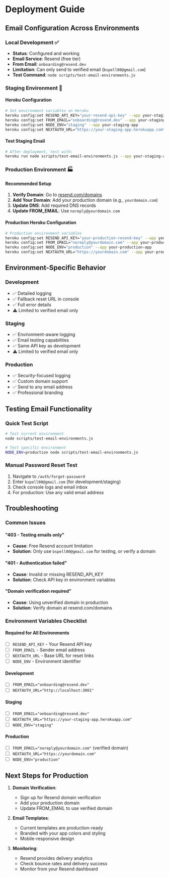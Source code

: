 # Deployment Guide

## Email Configuration Across Environments

### Local Development ✅
- **Status**: Configured and working
- **Email Service**: Resend (free tier)
- **From Email**: `onboarding@resend.dev`
- **Limitation**: Can only send to verified email (`bspell00@gmail.com`)
- **Test Command**: `node scripts/test-email-environments.js`

### Staging Environment 🚀

#### Heroku Configuration
```bash
# Set environment variables on Heroku
heroku config:set RESEND_API_KEY="your-resend-api-key" --app your-staging-app
heroku config:set FROM_EMAIL="onboarding@resend.dev" --app your-staging-app
heroku config:set NODE_ENV="staging" --app your-staging-app
heroku config:set NEXTAUTH_URL="https://your-staging-app.herokuapp.com" --app your-staging-app
```

#### Test Staging Email
```bash
# After deployment, test with:
heroku run node scripts/test-email-environments.js --app your-staging-app
```

### Production Environment 🏭

#### Recommended Setup
1. **Verify Domain**: Go to [resend.com/domains](https://resend.com/domains)
2. **Add Your Domain**: Add your production domain (e.g., `yourdomain.com`)
3. **Update DNS**: Add required DNS records
4. **Update FROM_EMAIL**: Use `noreply@yourdomain.com`

#### Production Heroku Configuration
```bash
# Production environment variables
heroku config:set RESEND_API_KEY="your-production-resend-key" --app your-production-app
heroku config:set FROM_EMAIL="noreply@yourdomain.com" --app your-production-app
heroku config:set NODE_ENV="production" --app your-production-app
heroku config:set NEXTAUTH_URL="https://yourdomain.com" --app your-production-app
```

## Environment-Specific Behavior

### Development
- ✅ Detailed logging
- ✅ Fallback reset URL in console
- ✅ Full error details
- ⚠️ Limited to verified email only

### Staging  
- ✅ Environment-aware logging
- ✅ Email testing capabilities
- ✅ Same API key as development
- ⚠️ Limited to verified email only

### Production
- ✅ Security-focused logging
- ✅ Custom domain support
- ✅ Send to any email address
- ✅ Professional branding

## Testing Email Functionality

### Quick Test Script
```bash
# Test current environment
node scripts/test-email-environments.js

# Test specific environment
NODE_ENV=production node scripts/test-email-environments.js
```

### Manual Password Reset Test
1. Navigate to `/auth/forgot-password`
2. Enter `bspell00@gmail.com` (for development/staging)
3. Check console logs and email inbox
4. For production: Use any valid email address

## Troubleshooting

### Common Issues

#### "403 - Testing emails only"
- **Cause**: Free Resend account limitation
- **Solution**: Only use `bspell00@gmail.com` for testing, or verify a domain

#### "401 - Authentication failed"
- **Cause**: Invalid or missing RESEND_API_KEY
- **Solution**: Check API key in environment variables

#### "Domain verification required"
- **Cause**: Using unverified domain in production
- **Solution**: Verify domain at resend.com/domains

### Environment Variables Checklist

#### Required for All Environments
- [ ] `RESEND_API_KEY` - Your Resend API key
- [ ] `FROM_EMAIL` - Sender email address
- [ ] `NEXTAUTH_URL` - Base URL for reset links
- [ ] `NODE_ENV` - Environment identifier

#### Development
- [ ] `FROM_EMAIL="onboarding@resend.dev"`
- [ ] `NEXTAUTH_URL="http://localhost:3001"`

#### Staging
- [ ] `FROM_EMAIL="onboarding@resend.dev"`
- [ ] `NEXTAUTH_URL="https://your-staging-app.herokuapp.com"`
- [ ] `NODE_ENV="staging"`

#### Production
- [ ] `FROM_EMAIL="noreply@yourdomain.com"` (verified domain)
- [ ] `NEXTAUTH_URL="https://yourdomain.com"`
- [ ] `NODE_ENV="production"`

## Next Steps for Production

1. **Domain Verification**:
   - Sign up for Resend domain verification
   - Add your production domain
   - Update FROM_EMAIL to use verified domain

2. **Email Templates**:
   - Current templates are production-ready
   - Branded with your app colors and styling
   - Mobile-responsive design

3. **Monitoring**:
   - Resend provides delivery analytics
   - Check bounce rates and delivery success
   - Monitor from your Resend dashboard